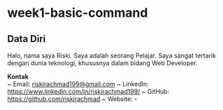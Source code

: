 # week1-basic-command


## Data Diri
Halo, nama saya Riski. Saya adalah seorang Pelajar. Saya sangat tertarik dengan dunia teknologi, khususnya dalam bidang Web Developer.

**Kontak**\
~ Email: riskirachmad199@gmail.com
~ LinkedIn: https://www.linkedin.com/in/riskirachmad199/
~ GitHub: https://github.com/riskirachmad
~ Website: -
